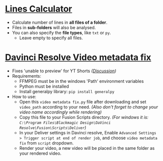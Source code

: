 # [Lines Calculator](/python-scripts/lines-calculator.py)
  - Calculate number of lines in **all files of a folder**.
  - Files in **sub-folders** will also be analysed.
  - You can also specify the **file types**, like `txt` or `py`.
    - Leave empty to specify all files.

# [Davinci Resolve Video metadata fix](/python-scripts/Video-metadata-fix.py)
  - Fixes 'unable to preview' for YT Shorts _([Discussion](https://forum.blackmagicdesign.com/viewtopic.php?f=21&t=165402))_
  - Requirements:
    - FFMPEG must be in the windows 'Path' environment variables
    - Python must be installed
    - Install generalpy library: `pip install generalpy`
  - How to use:
    - Open this `video metadata fix.py` file after downloading and set `video_path` according to your need. _(Also don't forget to change your video name accordingly while rendering)_
    - Copy this file to your Fusion Scripts directory. _(For windows it is: `C:\Program Files\Blackmagic Design\DaVinci Resolve\Fusion\Scripts\Deliver`)_
    - In your Deliver settings in Davinci resolve, Enable `Advanced Settings > Trigger script at end of render job`, and choose `video metadata fix` from `script` dropdown.
    - Render your video, a new video will be placed in the same folder as your rendered video.
